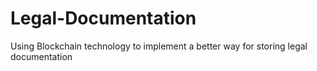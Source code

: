 # Legal-Documentation
Using Blockchain technology to implement a better way for storing legal documentation
